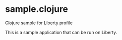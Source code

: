 # sample.clojure
Clojure sample for Liberty profile

This is a sample application that can be run on Liberty.
